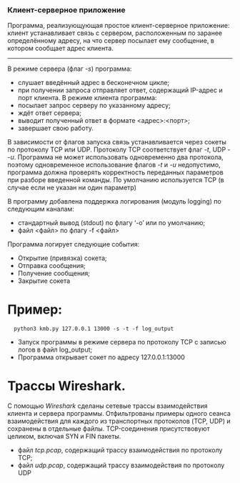 ### Клиент-серверное приложение

Программа, реализующующая простое клиент-серверное приложение: клиент
устанавливает связь с сервером, расположенным по заранее определённому адресу, на что
сервер посылает ему сообщение, в котором сообщает адрес клиента.

---
В режиме сервера (флаг *-s*) программа:
- слушает введённый адрес в бесконечном цикле;
-  при получении запроса отправляет ответ, содержащий IP-адрес и порт клиента.
В режиме клиента программа:
- посылает запрос серверу по указанному адресу;
- ждёт ответ сервера;
- выводит полученный ответ в формате <адрес>:<порт>;
- завершает свою работу.

В зависимости от флагов запуска связь устанавливается через сокеты по протоколу TCP
или UDP. Протоколу TCP соответствует флаг *-t*, UDP - *-u*.
Программа не может использовать одновременно два протокола, поэтому одновременное использование флагов
*-t* и *-u* недопустимо, программа должна проверять корректность переданных
параметров при разборе введенной команды. По умолчанию используется TCP (в случае
если не указан ни один параметр)

В программу добавлена поддержка логирования (модуль logging) по следующим каналам:

- стандартный вывод (stdout) по флагу ‘-o’ или по умолчанию;
- файл <файл> по флагу -f <файл>

Программа логирует следующие события:
- Открытие (привязка) сокета;
- Отправка сообщения;
- Получение сообщения;
- Закрытие сокета

# Пример:
```
  python3 kmb.py 127.0.0.1 13000 -s -t -f log_output

```
- Запуск программы в режиме сервера по протоколу TCP с записью логов в файл
log_output;
- Программа открывает сокет по адресу 127.0.0.1:13000

# Трассы Wireshark.
С помощью *Wireshark* сделаны сетевые трассы взаимодействия клиента и сервера
программы. Отфильтрованы примеры одного сеанса взаимодействия для
каждого из транспортных протоколов (TCP, UDP) и сохранены в отдельные файлы. TCP-соединения присутствовуют целиком, включая SYN и FIN пакеты.
- файл *tcp.pcap*, содержащий трассу взаимодействия по протоколу TCP;
- файл *udp.pcap*, содержащий трассу взаимодействия по протоколу UDP
